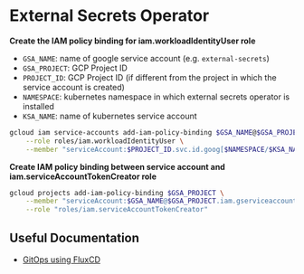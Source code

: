 # External Secrets Operator

**Create the IAM policy binding for iam.workloadIdentityUser role**

- `GSA_NAME`: name of google service account (e.g. `external-secrets`)
- `GSA_PROJECT`: GCP Project ID
- `PROJECT_ID`: GCP Project ID (if different from the project in which the service account is created)
- `NAMESPACE`: kubernetes namespace in which external secrets operator is installed
- `KSA_NAME`: name of kubernetes service account

```bash
gcloud iam service-accounts add-iam-policy-binding $GSA_NAME@$GSA_PROJECT.iam.gserviceaccount.com \
    --role roles/iam.workloadIdentityUser \
    --member "serviceAccount:$PROJECT_ID.svc.id.goog[$NAMESPACE/$KSA_NAME]"
```

**Create IAM policy binding between service account and iam.serviceAccountTokenCreator role**


```bash
gcloud projects add-iam-policy-binding $GSA_PROJECT \
    --member "serviceAccount:$GSA_NAME@$GSA_PROJECT.iam.gserviceaccount.com" \
    --role "roles/iam.serviceAccountTokenCreator"
```


## Useful Documentation

- [GitOps using FluxCD](https://external-secrets.io/v0.4.3/examples-gitops-using-fluxcd/)